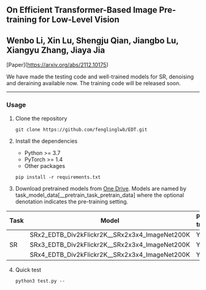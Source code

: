 ## On Efficient Transformer-Based Image Pre-training for Low-Level Vision 
Wenbo Li, Xin Lu, Shengju Qian, Jiangbo Lu, Xiangyu Zhang, Jiaya Jia
---
\[Paper\](https://arxiv.org/abs/2112.10175)

We have made the testing code and well-trained models for SR, denoising and deraining available now. The training code will be released soon.


---
### Usage

1. Clone the repository
    ```shell
    git clone https://github.com/fenglinglwb/EDT.git 
    ```
2. Install the dependencies
    - Python >= 3.7
    - PyTorch >= 1.4
    - Other packages
    ```shell
    pip install -r requirements.txt
    ```

3. Download pretrained models from [One Drive](). Models are named by task\_model\_data\[\_\_pretrain\_task\_pretrain\_data\] where the optional denotation indicates the pre-training setting. 
<table>
<thead>
  <tr>
    <th>Task</th>
    <th>Model</th>
    <th>Pre-train</th>
    <th>Description</th>
  </tr>
</thead>
<tbody>
  <tr>
    <td rowspan="3">SR</td>
    <td>SRx2_EDTB_Div2kFlickr2K__SRx2x3x4_ImageNet200K</td>
    <td>Yes</td>
    <td>ha</td>
  </tr>
  <tr>
    <td>SRx3_EDTB_Div2kFlickr2K__SRx2x3x4_ImageNet200K</td>
    <td>Yes</td>
    <td>ha</td>
  </tr>
  <tr>
    <td>SRx4_EDTB_Div2kFlickr2K__SRx2x3x4_ImageNet200K</td>
    <td>Yees</td>
    <td>ha</td>
  </tr>
</tbody>
</table>

4. Quick test
    ```shell
    python3 test.py -- 
    ```
